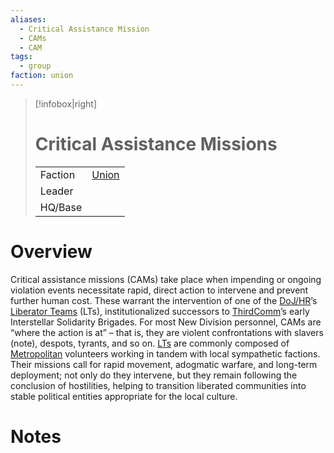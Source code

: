 ```yaml
---
aliases:
  - Critical Assistance Mission
  - CAMs
  - CAM
tags:
  - group
faction: union
---
```

> [!infobox|right] 
> # Critical Assistance Missions
> | | |
> | ---- | ---- |
> | Faction | [Union](Union.md) |
> | Leader |  |
> | HQ/Base | |


# Overview
Critical assistance missions (CAMs) take place when impending or ongoing violation events necessitate rapid, direct action to intervene and prevent further human cost. These warrant the intervention of one of the [DoJ/HR](Union%20Department%20of%20Justice%20and%20Human%20Rights.md)’s [Liberator Teams](Liberator%20Teams.md) (LTs), institutionalized successors to [ThirdComm](Third%20Committee.md)’s early Interstellar Solidarity Brigades. For most New Division personnel, CAMs are “where the action is at” – that is, they are violent confrontations with slavers (note), despots, tyrants, and so on. [LTs](Liberator%20Teams.md) are commonly composed of [Metropolitan](Metropolitan.md) volunteers working in tandem with local sympathetic factions. Their missions call for rapid movement, adogmatic warfare, and long-term deployment; not only do they intervene, but they remain following the conclusion of hostilities, helping to transition liberated communities into stable political entities appropriate for the local culture.

# Notes